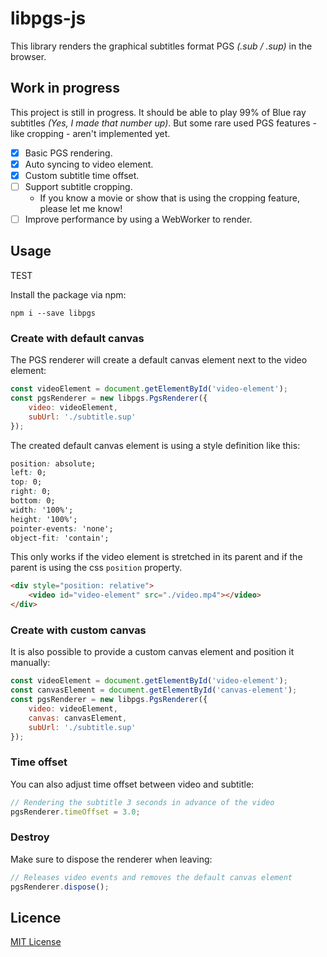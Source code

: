 # libpgs-js

This library renders the graphical subtitles format PGS _(.sub / .sup)_ in the browser.

## Work in progress

This project is still in progress. It should be able to play 99% of Blue ray subtitles _(Yes, I made that number up)_. 
But some rare used PGS features - like cropping - aren't implemented yet.

- [x] Basic PGS rendering.
- [x] Auto syncing to video element.
- [x] Custom subtitle time offset.
- [ ] Support subtitle cropping.
  - If you know a movie or show that is using the cropping feature, please let me know!
- [ ] Improve performance by using a WebWorker to render.

## Usage

TEST

Install the package via npm:
```
npm i --save libpgs
```

### Create with default canvas

The PGS renderer will create a default canvas element next to the video element:

```javascript
const videoElement = document.getElementById('video-element');
const pgsRenderer = new libpgs.PgsRenderer({
    video: videoElement,
    subUrl: './subtitle.sup'
});
```

The created default canvas element is using a style definition like this:

```css
position: absolute;
left: 0;
top: 0;
right: 0;
bottom: 0;
width: '100%';
height: '100%';
pointer-events: 'none';
object-fit: 'contain';
```

This only works if the video element is stretched in its parent and if the parent is using the css `position` property.

```html
<div style="position: relative">
    <video id="video-element" src="./video.mp4"></video>
</div>
```

### Create with custom canvas

It is also possible to provide a custom canvas element and position it manually:

```javascript
const videoElement = document.getElementById('video-element');
const canvasElement = document.getElementById('canvas-element');
const pgsRenderer = new libpgs.PgsRenderer({
    video: videoElement,
    canvas: canvasElement,
    subUrl: './subtitle.sup'
});
```

### Time offset

You can also adjust time offset between video and subtitle:

```javascript
// Rendering the subtitle 3 seconds in advance of the video
pgsRenderer.timeOffset = 3.0;
```

### Destroy

Make sure to dispose the renderer when leaving:

```javascript
// Releases video events and removes the default canvas element
pgsRenderer.dispose();
```

## Licence

[MIT License](LICENSE)
